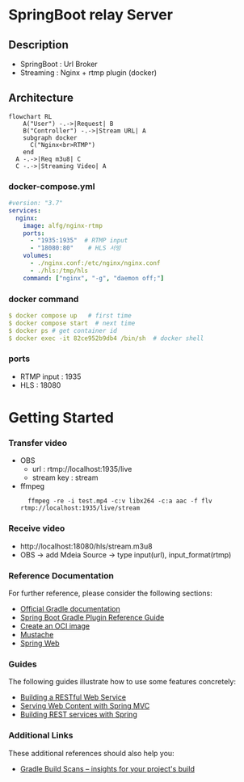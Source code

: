 # SpringBoot relay Server
## Description
* SpringBoot : Url Broker
* Streaming : Nginx + rtmp plugin (docker)
## Architecture
```mermaid
flowchart RL
    A("User") -.->|Request| B
    B("Controller") -.->|Stream URL| A    
    subgraph docker
      C("Nginx<br>RTMP")
    end
  A -.->|Req m3u8| C
  C -.->|Streaming Video| A
```
### docker-compose.yml
```yaml
#version: "3.7"
services:
  nginx:
    image: alfg/nginx-rtmp
    ports:
      - "1935:1935"  # RTMP input
      - "18080:80"    # HLS 서빙
    volumes:
      - ./nginx.conf:/etc/nginx/nginx.conf
      - ./hls:/tmp/hls
    command: ["nginx", "-g", "daemon off;"]
```
### docker command
```yaml
$ docker compose up   # first time
$ docker compose start  # next time
$ docker ps # get container id
$ docker exec -it 82ce952b9db4 /bin/sh  # docker shell
```
### ports
* RTMP input : 1935
* HLS : 18080

# Getting Started
### Transfer video
* OBS
  * url : rtmp://localhost:1935/live
  * stream key : stream
* ffmpeg
  ```shell
    ffmpeg -re -i test.mp4 -c:v libx264 -c:a aac -f flv rtmp://localhost:1935/live/stream
  ```
### Receive video
* http://localhost:18080/hls/stream.m3u8
* OBS -> add Mdeia Source -> type input(url), input_format(rtmp)

### Reference Documentation

For further reference, please consider the following sections:

* [Official Gradle documentation](https://docs.gradle.org)
* [Spring Boot Gradle Plugin Reference Guide](https://docs.spring.io/spring-boot/3.5.3/gradle-plugin)
* [Create an OCI image](https://docs.spring.io/spring-boot/3.5.3/gradle-plugin/packaging-oci-image.html)
* [Mustache](https://docs.spring.io/spring-boot/3.5.3/reference/web/servlet.html#web.servlet.spring-mvc.template-engines)
* [Spring Web](https://docs.spring.io/spring-boot/3.5.3/reference/web/servlet.html)

### Guides

The following guides illustrate how to use some features concretely:

* [Building a RESTful Web Service](https://spring.io/guides/gs/rest-service/)
* [Serving Web Content with Spring MVC](https://spring.io/guides/gs/serving-web-content/)
* [Building REST services with Spring](https://spring.io/guides/tutorials/rest/)

### Additional Links

These additional references should also help you:

* [Gradle Build Scans – insights for your project's build](https://scans.gradle.com#gradle)

